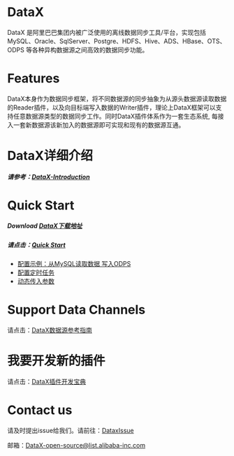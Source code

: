 


# DataX

DataX 是阿里巴巴集团内被广泛使用的离线数据同步工具/平台，实现包括 MySQL、Oracle、SqlServer、Postgre、HDFS、Hive、ADS、HBase、OTS、ODPS 等各种异构数据源之间高效的数据同步功能。



# Features

DataX本身作为数据同步框架，将不同数据源的同步抽象为从源头数据源读取数据的Reader插件，以及向目标端写入数据的Writer插件，理论上DataX框架可以支持任意数据源类型的数据同步工作。同时DataX插件体系作为一套生态系统, 每接入一套新数据源该新加入的数据源即可实现和现有的数据源互通。



# DataX详细介绍

##### 请参考：[DataX-Introduction](https://github.com/alibaba/DataX/wiki/DataX-Introduction)



# Quick Start

##### Download [DataX下载地址](http://datax-opensource.oss-cn-hangzhou.aliyuncs.com/datax.tar.gz)

##### 请点击：[Quick Start](https://github.com/alibaba/DataX/wiki/Quick-Start)
* [配置示例：从MySQL读取数据 写入ODPS](https://github.com/alibaba/DataX/wiki/Quick-Start)
* [配置定时任务](https://github.com/alibaba/DataX/wiki/%E9%85%8D%E7%BD%AE%E5%AE%9A%E6%97%B6%E4%BB%BB%E5%8A%A1%EF%BC%88Linux%E7%8E%AF%E5%A2%83%EF%BC%89)
* [动态传入参数](https://github.com/alibaba/DataX/wiki/%E5%8A%A8%E6%80%81%E4%BC%A0%E5%85%A5%E5%8F%82%E6%95%B0)



# Support Data Channels

请点击：[DataX数据源参考指南](https://github.com/alibaba/DataX/wiki/DataX-all-data-channels)


# 我要开发新的插件
请点击：[DataX插件开发宝典](https://github.com/alibaba/DataX/wiki/DataX%E6%8F%92%E4%BB%B6%E5%BC%80%E5%8F%91%E5%AE%9D%E5%85%B8)

# Contact us

请及时提出issue给我们。请前往：[DataxIssue](https://github.com/alibaba/DataX/issues)

邮箱：DataX-open-source@list.alibaba-inc.com



